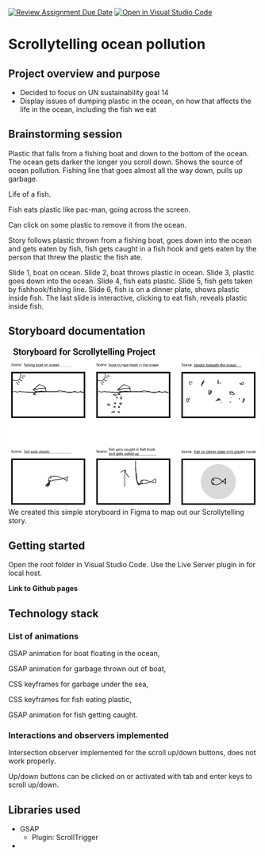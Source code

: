 [![Review Assignment Due Date](https://classroom.github.com/assets/deadline-readme-button-24ddc0f5d75046c5622901739e7c5dd533143b0c8e959d652212380cedb1ea36.svg)](https://classroom.github.com/a/IJi-El-s)
[![Open in Visual Studio Code](https://classroom.github.com/assets/open-in-vscode-718a45dd9cf7e7f842a935f5ebbe5719a5e09af4491e668f4dbf3b35d5cca122.svg)](https://classroom.github.com/online_ide?assignment_repo_id=14922062&assignment_repo_type=AssignmentRepo)

# Scrollytelling ocean pollution

## Project overview and purpose

-   Decided to focus on UN sustainability goal 14
-   Display issues of dumping plastic in the ocean, on how that affects the life in the ocean, including the fish we eat

## Brainstorming session

Plastic that falls from a fishing boat and down to the bottom of the ocean. The ocean gets darker the longer you scroll down. Shows the source of ocean pollution. Fishing line that goes almost all the way down, pulls up garbage.

Life of a fish.

Fish eats plastic like pac-man, going across the screen.

Can click on some plastic to remove it from the ocean.

Story follows plastic thrown from a fishing boat, goes down into the ocean and gets eaten by fish, fish gets caught in a fish hook and gets eaten by the person that threw the plastic the fish ate.

Slide 1, boat on ocean. Slide 2, boat throws plastic in ocean. Slide 3, plastic goes down into the ocean. Slide 4, fish eats plastic. Slide 5, fish gets taken by fishhook/fishing line. Slide 6, fish is on a dinner plate, shows plastic inside fish. The last slide is interactive, clicking to eat fish, reveals plastic inside fish.

## Storyboard documentation

![Storyboard for scrollytelling project. Scene one shows a fishing boat on the ocean. Scene two shows the boat dumping trash into the ocean. Scene three shows plastic beneath the ocean. Scene four shows a fish eating some plastic. Scene five shows the fish getting caught by a fishing hook and getting pulled up. Scene six shows the fish on a dinner plate.](assets/storyboard.webp)
We created this simple storyboard in Figma to map out our Scrollytelling story.

## Getting started

Open the root folder in Visual Studio Code. Use the Live Server plugin in for local host.

**Link to Github pages**

## Technology stack

### List of animations

GSAP animation for boat floating in the ocean,

GSAP animation for garbage thrown out of boat,

CSS keyframes for garbage under the sea,

CSS keyframes for fish eating plastic,

GSAP animation for fish getting caught.

### Interactions and observers implemented

Intersection observer implemented for the scroll up/down buttons, does not work properly.

Up/down buttons can be clicked on or activated with tab and enter keys to scroll up/down.

## Libraries used

-   GSAP
    -   Plugin: ScrollTrigger
-
